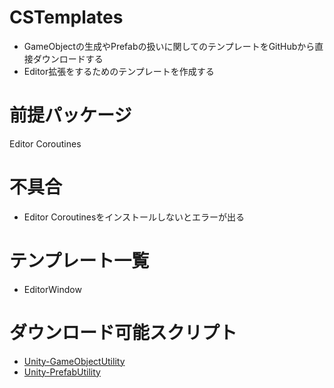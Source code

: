 # CSTemplates
* GameObjectの生成やPrefabの扱いに関してのテンプレートをGitHubから直接ダウンロードする
* Editor拡張をするためのテンプレートを作成する

# 前提パッケージ
Editor Coroutines

# 不具合
* Editor Coroutinesをインストールしないとエラーが出る

# テンプレート一覧
* EditorWindow

# ダウンロード可能スクリプト
* [Unity-GameObjectUtility](https://github.com/ayaha401/Unity-GameObjectUtility)
* [Unity-PrefabUtility](https://github.com/ayaha401/Unity-PrefabUtility)
